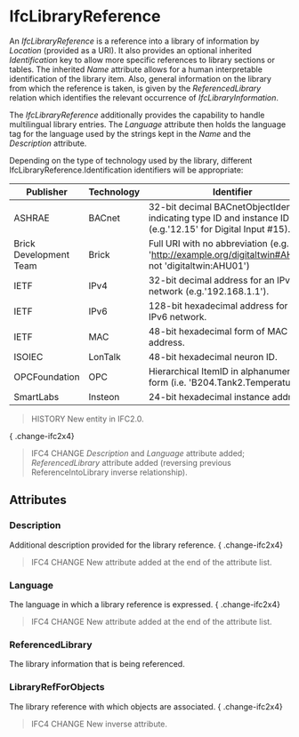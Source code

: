 # IfcLibraryReference

An _IfcLibraryReference_ is a reference into a library of information by _Location_ (provided as a URI). It also provides an optional inherited _Identification_ key to allow more specific references to library sections or tables. The inherited _Name_ attribute allows for a human interpretable identification of the library item. Also, general information on the library from which the reference is taken, is given by the _ReferencedLibrary_ relation which identifies the relevant occurrence of _IfcLibraryInformation_.<!-- end of definition -->

The _IfcLibraryReference_ additionally provides the capability to handle multilingual library entries. The _Language_ attribute then holds the language tag for the language used by the strings kept in the _Name_ and the _Description_ attribute.

Depending on the type of technology used by the library, different IfcLibraryReference.Identification identifiers will be appropriate:

Publisher | Technology | Identifier
--- | --- | ---
ASHRAE | BACnet | 32-bit decimal BACnetObjectIdentifier indicating type ID and instance ID (e.g.'12.15' for Digital Input #15).
Brick Development Team | Brick | Full URI with no abbreviation (e.g. 'http://example.org/digitaltwin#AHU01', not 'digitaltwin:AHU01')
IETF | IPv4 | 32-bit decimal address for an IPv4 network (e.g.'192.168.1.1').
IETF | IPv6 | 128-bit hexadecimal address for an IPv6 network.
IETF | MAC | 48-bit hexadecimal form of MAC address.
ISOIEC | LonTalk | 48-bit hexadecimal neuron ID.
OPCFoundation | OPC | Hierarchical ItemID in alphanumeric form (i.e. 'B204.Tank2.Temperature)
SmartLabs | Insteon | 24-bit hexadecimal instance address.

> HISTORY New entity in IFC2.0.

{ .change-ifc2x4}
> IFC4 CHANGE _Description_ and _Language_ attribute added; _ReferencedLibrary_ attribute added (reversing previous ReferenceIntoLibrary inverse relationship).

## Attributes

### Description
Additional description provided for the library reference.
{ .change-ifc2x4}
> IFC4 CHANGE New attribute added at the end of the attribute list.

### Language
The language in which a library reference is expressed.
{ .change-ifc2x4}
> IFC4 CHANGE New attribute added at the end of the attribute list.

### ReferencedLibrary
The library information that is being referenced.

### LibraryRefForObjects
The library reference with which objects are associated.
{ .change-ifc2x4}
> IFC4 CHANGE New inverse attribute.

